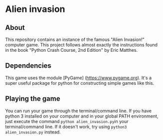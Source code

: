 # Alien invasion

## About
This repository contains an instance of the famous "Alien Invasion!" computer game. This project follows almost exactly the instructions found in the book "Python Crash Course, 2nd Edition" by Eric Matthes.

## Dependencies
This game uses the module [PyGame] (https://www.pygame.org). It's a super useful package for python for constructing simple games like this.

## Playing the game
You can run your game through the terminal/command line. If you have python 3 installed on your computer and in your global PATH environment, just execute the command `python alien_invasion.py`in your terminal/command line. If it doesn't work, try using `python3 alien_invasion.py` instead.

